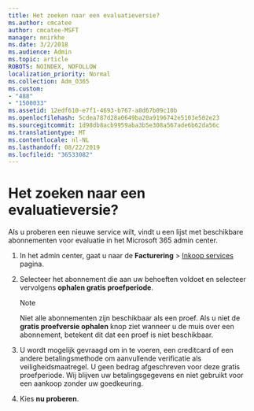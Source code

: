 ```yaml
---
title: Het zoeken naar een evaluatieversie?
ms.author: cmcatee
author: cmcatee-MSFT
manager: mnirkhe
ms.date: 3/2/2018
ms.audience: Admin
ms.topic: article
ROBOTS: NOINDEX, NOFOLLOW
localization_priority: Normal
ms.collection: Adm_O365
ms.custom:
- "488"
- "1500033"
ms.assetid: 12edf610-e7f1-4693-b767-a8d67b09c10b
ms.openlocfilehash: 5cdea787d28a0649ba20a9196742e5103e502e23
ms.sourcegitcommit: 1d98db8acb9959aba3b5e308a567ade6b62da56c
ms.translationtype: MT
ms.contentlocale: nl-NL
ms.lasthandoff: 08/22/2019
ms.locfileid: "36533082"
---
```

# <a name="trying-to-find-a-trial"></a>Het zoeken naar een evaluatieversie?

Als u proberen een nieuwe service wilt, vindt u een lijst met beschikbare abonnementen voor evaluatie in het Microsoft 365 admin center.
  
1. In het admin center, gaat u naar de **Facturering** \> [Inkoop services](https://go.microsoft.com/fwlink/p/?linkid=868433) pagina.

2. Selecteer het abonnement die aan uw behoeften voldoet en selecteer vervolgens **ophalen gratis proefperiode**.

    > [!NOTE]
    > Niet alle abonnementen zijn beschikbaar als een proef. Als u niet de **gratis proefversie ophalen** knop ziet wanneer u de muis over een abonnement, betekent dit dat een proef is niet beschikbaar.
  
3. U wordt mogelijk gevraagd om in te voeren, een creditcard of een andere betalingsmethode om aanvullende verificatie als veiligheidsmaatregel. U geen bedrag afgeschreven voor deze gratis proefperiode. Wij blijven uw betalingsgegevens en niet gebruikt voor een aankoop zonder uw goedkeuring.

4. Kies **nu proberen**.
